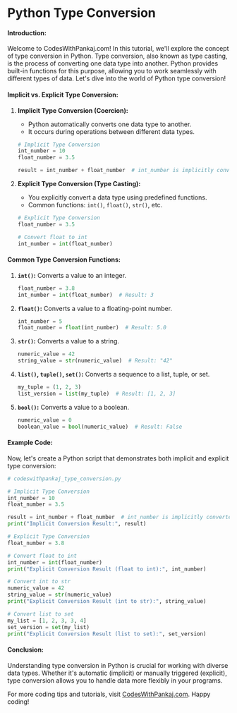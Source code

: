 # Python Type Conversion 


#### Introduction:
Welcome to CodesWithPankaj.com! In this tutorial, we'll explore the concept of type conversion in Python. Type conversion, also known as type casting, is the process of converting one data type into another. Python provides built-in functions for this purpose, allowing you to work seamlessly with different types of data. Let's dive into the world of Python type conversion!

#### Implicit vs. Explicit Type Conversion:

1. **Implicit Type Conversion (Coercion):**
   - Python automatically converts one data type to another.
   - It occurs during operations between different data types.

   ```python
   # Implicit Type Conversion
   int_number = 10
   float_number = 3.5
   
   result = int_number + float_number  # int_number is implicitly converted to float
   ```

2. **Explicit Type Conversion (Type Casting):**
   - You explicitly convert a data type using predefined functions.
   - Common functions: `int()`, `float()`, `str()`, etc.

   ```python
   # Explicit Type Conversion
   float_number = 3.5
   
   # Convert float to int
   int_number = int(float_number)
   ```

#### Common Type Conversion Functions:

1. **`int()`:** Converts a value to an integer.

   ```python
   float_number = 3.8
   int_number = int(float_number)  # Result: 3
   ```

2. **`float()`:** Converts a value to a floating-point number.

   ```python
   int_number = 5
   float_number = float(int_number)  # Result: 5.0
   ```

3. **`str()`:** Converts a value to a string.

   ```python
   numeric_value = 42
   string_value = str(numeric_value)  # Result: "42"
   ```

4. **`list()`, `tuple()`, `set()`:** Converts a sequence to a list, tuple, or set.

   ```python
   my_tuple = (1, 2, 3)
   list_version = list(my_tuple)  # Result: [1, 2, 3]
   ```

5. **`bool()`:** Converts a value to a boolean.

   ```python
   numeric_value = 0
   boolean_value = bool(numeric_value)  # Result: False
   ```

#### Example Code:

Now, let's create a Python script that demonstrates both implicit and explicit type conversion:

```python
# codeswithpankaj_type_conversion.py

# Implicit Type Conversion
int_number = 10
float_number = 3.5

result = int_number + float_number  # int_number is implicitly converted to float
print("Implicit Conversion Result:", result)

# Explicit Type Conversion
float_number = 3.8

# Convert float to int
int_number = int(float_number)
print("Explicit Conversion Result (float to int):", int_number)

# Convert int to str
numeric_value = 42
string_value = str(numeric_value)
print("Explicit Conversion Result (int to str):", string_value)

# Convert list to set
my_list = [1, 2, 3, 3, 4]
set_version = set(my_list)
print("Explicit Conversion Result (list to set):", set_version)
```

#### Conclusion:

Understanding type conversion in Python is crucial for working with diverse data types. Whether it's automatic (implicit) or manually triggered (explicit), type conversion allows you to handle data more flexibly in your programs.

For more coding tips and tutorials, visit [CodesWithPankaj.com](https://codeswithpankaj.com). Happy coding!
